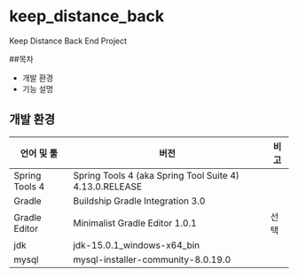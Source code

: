 # keep_distance_back
Keep Distance Back End Project

##목차
* 개발 환경
* 기능 설명

## 개발 환경

| 언어 및 툴 | 버전 | 비고 |
|--|--|--|
| Spring Tools 4 | Spring Tools 4 (aka Spring Tool Suite 4) 4.13.0.RELEASE | |
| Gradle  | Buildship Gradle Integration 3.0 | |
| Gradle Editor | Minimalist Gradle Editor 1.0.1 | 선택 |
| jdk | jdk-15.0.1_windows-x64_bin | |
| mysql | mysql-installer-community-8.0.19.0 | |
